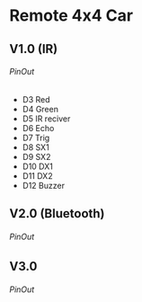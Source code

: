 # Remote 4x4 Car

## V1.0 (IR)
###### PinOut
- D3 Red
- D4 Green
- D5 IR reciver
- D6 Echo 
- D7 Trig
- D8 SX1
- D9 SX2
- D10 DX1
- D11 DX2
- D12 Buzzer


## V2.0 (Bluetooth)
###### PinOut

## V3.0
###### PinOut